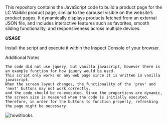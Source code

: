 This repository contains the JavaScript code to build a product page for the LC Waikiki product page, similar to the carousel visible on the website’s product pages.
It dynamically displays products fetched from an external JSON file, and includes interactive features such as favorites, smooth sliding functionality, and responsiveness across multiple devices.

***USAGE***

Install the script and execute it within the Inspect Console of your browser.

Additional Notes

    The code did not use jquery, but vanilla javascript, however there is an example function for how jquery would be used.
    This script only works on any web page since it is written in vanilla javascript.
    When the screen layout changes, the functionality of the 'prev' and 'next' buttons may not work correctly, 
    and the code should be re-executed. Since the proportions are dynamic, the screen size is measured when the code is initially executed. 
    Therefore, in order for the buttons to function properly, refreshing the page might be necessary.

![howitlooks](https://github.com/user-attachments/assets/4a24d654-afcf-46ce-803b-b6a888268555)
